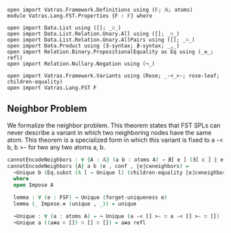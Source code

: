 ```
open import Vatras.Framework.Definitions using (𝔽; 𝔸; atoms)
module Vatras.Lang.FST.Properties {F : 𝔽} where

open import Data.List using ([]; _∷_)
open import Data.List.Relation.Unary.All using ([]; _∷_)
open import Data.List.Relation.Unary.AllPairs using ([]; _∷_)
open import Data.Product using (∃-syntax; ∄-syntax; _,_)
open import Relation.Binary.PropositionalEquality as Eq using (_≡_; refl)
open import Relation.Nullary.Negation using (¬_)

open import Vatras.Framework.Variants using (Rose; _-<_>-; rose-leaf; children-equality)
open import Vatras.Lang.FST F
```

## Neighbor Problem

We formalize the neighbor problem.
This theorem states that FST SPLs can never
describe a variant in which two neighboring nodes have the same atom.
This theorem is a specialized form in which this variant is fixed to
  a -< b, b >-
for two any two atoms a, b.

```agda
cannotEncodeNeighbors : ∀ {A : 𝔸} (a b : atoms A) → ∄[ e ] (∃[ c ] ⟦ e ⟧ c ≡ a -< rose-leaf b ∷ rose-leaf b ∷ [] >-)
cannotEncodeNeighbors {A} a b (e , conf , ⟦e⟧c≡neighbors) =
  ¬Unique b (Eq.subst (λ l → Unique l) (children-equality ⟦e⟧c≡neighbors) (lemma (⊛-all (select conf (features e)))))
  where
  open Impose A

  lemma : ∀ (e : FSF) → Unique (forget-uniqueness e)
  lemma (_ Impose.⊚ (unique , _)) = unique

  ¬Unique : ∀ (a : atoms A) → ¬ Unique (a -< [] >- ∷ a -< [] >- ∷ [])
  ¬Unique a ((a≢a ∷ []) ∷ [] ∷ []) = a≢a refl
```
